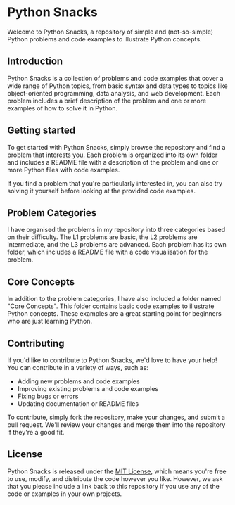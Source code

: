 # Python Snacks

Welcome to Python Snacks, a repository of simple and (not-so-simple) Python problems and code examples to illustrate Python concepts. 

## Introduction

Python Snacks is a collection of problems and code examples that cover a wide range of Python topics, from basic syntax and data types to topics like object-oriented programming, data analysis, and web development. Each problem includes a brief description of the problem and one or more examples of how to solve it in Python.

## Getting started

To get started with Python Snacks, simply browse the repository and find a problem that interests you. Each problem is organized into its own folder and includes a README file with a description of the problem and one or more Python files with code examples.

If you find a problem that you're particularly interested in, you can also try solving it yourself before looking at the provided code examples. 

## Problem Categories

I have organised the problems in my repository into three categories based on their difficulty. The L1 problems are basic, the L2 problems are intermediate, and the L3 problems are advanced. Each problem has its own folder, which includes a README file with a code visualisation for the problem.

## Core Concepts

In addition to the problem categories, I have also included a folder named "Core Concepts". This folder contains basic code examples to illustrate Python concepts. These examples are a great starting point for beginners who are just learning Python.

## Contributing

If you'd like to contribute to Python Snacks, we'd love to have your help! You can contribute in a variety of ways, such as:

- Adding new problems and code examples
- Improving existing problems and code examples
- Fixing bugs or errors
- Updating documentation or README files

To contribute, simply fork the repository, make your changes, and submit a pull request. We'll review your changes and merge them into the repository if they're a good fit.

## License
Python Snacks is released under the [MIT License](https://opensource.org/licenses/MIT), which means you're free to use, modify, and distribute the code however you like. However, we ask that you please include a link back to this repository if you use any of the code or examples in your own projects.